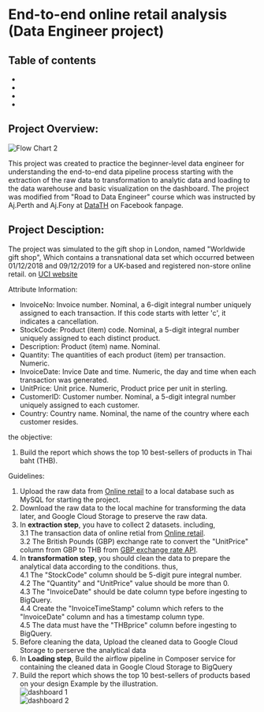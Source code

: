 # End-to-end online retail analysis (Data Engineer project)
## Table of contents
-
-
-
-

## Project Overview:
![Flow Chart 2](https://user-images.githubusercontent.com/95965281/192148727-b1acfa5a-c988-46cd-b7b6-38e4fcd288b6.jpg)

This project was created to practice the beginner-level data engineer for understanding the end-to-end data pipeline process starting with the extraction of the raw data to transformation to analytic data and loading to the data warehouse and basic visualization on the dashboard. The project was modified from "Road to Data Engineer" course which was instructed by Aj.Perth and Aj.Fony at [DataTH](https://www.facebook.com/datasciencechill) on Facebook fanpage.

## Project Desciption:
The project was simulated to the gift shop in London, named "Worldwide gift shop", Which contains a transnational data set which occurred between 01/12/2018 and 09/12/2019 for a UK-based and registered non-store online retail. on [UCI website](https://archive.ics.uci.edu/ml/datasets/Online+Retail)

Attribute Information:
- InvoiceNo: Invoice number. Nominal, a 6-digit integral number uniquely assigned to each transaction. If this code starts with letter 'c', it indicates a cancellation.
- StockCode: Product (item) code. Nominal, a 5-digit integral number uniquely assigned to each distinct product.
- Description: Product (item) name. Nominal.
- Quantity: The quantities of each product (item) per transaction. Numeric.
- InvoiceDate: Invice Date and time. Numeric, the day and time when each transaction was generated.
- UnitPrice: Unit price. Numeric, Product price per unit in sterling.
- CustomerID: Customer number. Nominal, a 5-digit integral number uniquely assigned to each customer.
- Country: Country name. Nominal, the name of the country where each customer resides.

the objective:
1. Build the report which shows the top 10 best-sellers of products in Thai baht (THB).

Guidelines:
1. Upload the raw data from [Online retail](https://drive.google.com/file/d/1BYej-MzFBptFdbyCavLNCM5Kqy8B250k/view?usp=sharing) to a local database such as MySQL for starting the project.
2. Download the raw data to the local machine for transforming the data later, and Google Cloud Storage to preserve the raw data.
3. In **extraction step**, you have to collect 2 datasets. including, \
3.1 The transaction data of online retial from [Online retail](https://drive.google.com/file/d/1BYej-MzFBptFdbyCavLNCM5Kqy8B250k/view?usp=sharing). \
3.2 The British Pounds (GBP) exchange rate to convert the "UnitPrice" column from GBP to THB from [GBP exchange rate API](https://de-training-2020-7au6fmnprq-de.a.run.app/currency_gbp/all).
4. In **transformation step**, you should clean the data to prepare the analytical data according to the conditions. thus, \
4.1 The "StockCode" column should be 5-digit pure integral number. \
4.2 The "Quantity" and "UnitPrice" value should be more than 0. \
4.3 The "InvoiceDate" should be date column type before ingesting to BigQuery. \
4.4 Create the "InvoiceTimeStamp" column which refers to the "InvoiceDate" column and has a timestamp column type. \
4.5 The data must have the "THBprice" column before ingesting to BigQuery.
5. Before cleaning the data, Upload the cleaned data to Google Cloud Storage to perserve the analytical data
6. In **Loading step**, Build the airflow pipeline in Composer service for containing the cleaned data in Google Cloud Storage to BigQuery
7. Build the report which shows the top 10 best-sellers of products based on your design Example by the illustration. \
![dashboard 1](https://user-images.githubusercontent.com/95965281/192213230-38c75d02-8377-44a7-bd64-5b094761500b.png) \
![dashboard 2](https://user-images.githubusercontent.com/95965281/192213298-571a0661-1400-4e9a-a45e-1a58d04b2c7a.png)












